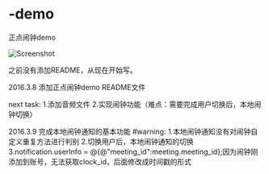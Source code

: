# -demo
正点闹钟demo

![Screenshot](https://raw.github.com/babywolf1992/-demo/master/GIF/zdnz.gif)

之前没有添加README，从现在开始写。

2016.3.8
添加正点闹钟demo README文件

next task:
    1.添加音频文件
    2.实现闹钟功能（难点：需要完成用户切换后，本地闹钟切换）
  
2016.3.9
    完成本地闹钟通知的基本功能
#warning:
    1.本地闹钟通知没有对闹钟自定义重复方法进行判别
    2.切换用户后，本地闹钟通知的切换
    3.notification.userInfo = @{@"meeting_id":meeting.meeting_id};因为闹钟刚添加到账号，无法获取clock_id，后面修改成时间戳的形式
    